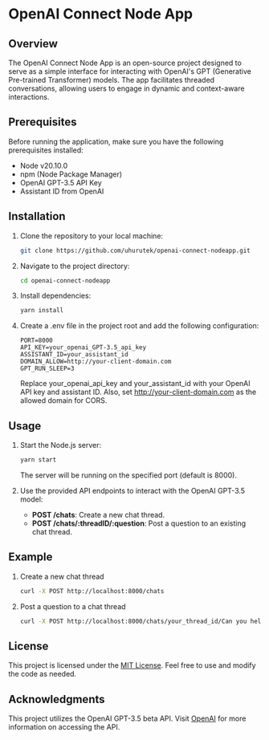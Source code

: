# OpenAI Connect Node App

## Overview

The OpenAI Connect Node App is an open-source project designed to serve as a simple interface for interacting with OpenAI's GPT (Generative Pre-trained Transformer) models. The app facilitates threaded conversations, allowing users to engage in dynamic and context-aware interactions.

## Prerequisites

Before running the application, make sure you have the following prerequisites installed:

- Node v20.10.0
- npm (Node Package Manager)
- OpenAI GPT-3.5 API Key
- Assistant ID from OpenAI

## Installation

1. Clone the repository to your local machine:

   ```bash
   git clone https://github.com/uhurutek/openai-connect-nodeapp.git
   ```

2. Navigate to the project directory:

   ```bash
   cd openai-connect-nodeapp
   ```

3. Install dependencies:

   ```bash
   yarn install
   ```

4. Create a .env file in the project root and add the following configuration:

   ```env
   PORT=8000
   API_KEY=your_openai_GPT-3.5_api_key
   ASSISTANT_ID=your_assistant_id
   DOMAIN_ALLOW=http://your-client-domain.com
   GPT_RUN_SLEEP=3
   ```

   Replace your_openai_api_key and your_assistant_id with your OpenAI API key and assistant ID. Also, set http://your-client-domain.com as the allowed domain for CORS.

## Usage

1. Start the Node.js server:

   ```bash
   yarn start
   ```

   The server will be running on the specified port (default is 8000).

2. Use the provided API endpoints to interact with the OpenAI GPT-3.5 model:

   - **POST /chats**: Create a new chat thread.
   - **POST /chats/:threadID/:question**: Post a question to an existing chat thread.

## Example

1. Create a new chat thread

   ```bash
   curl -X POST http://localhost:8000/chats
   ```

1. Post a question to a chat thread

   ```bash
   curl -X POST http://localhost:8000/chats/your_thread_id/Can you help me with this question?
   ```

## License

This project is licensed under the [MIT License](./LICENSE). Feel free to use and modify the code as needed.

## Acknowledgments

This project utilizes the OpenAI GPT-3.5 beta API. Visit [OpenAI](https://openai.com/) for more information on accessing the API.
